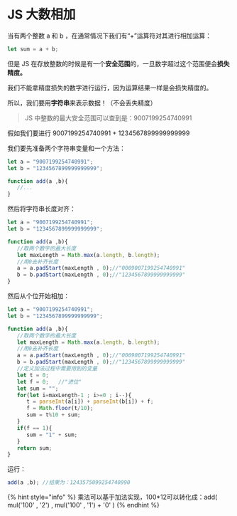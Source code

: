 # JS 大数相加

当有两个整数 a 和 b ，在通常情况下我们有“+”运算符对其进行相加运算：

```javascript
let sum = a + b;
```

但是 JS 在存放整数的时候是有一个**安全范围**的，一旦数字超过这个范围便会**损失精度。**

我们不能拿精度损失的数字进行运行，因为运算结果一样是会损失精度的。

所以，我们要用**字符串**来表示数据！（不会丢失精度）

> JS 中整数的最大安全范围可以查到是：9007199254740991

假如我们要进行 9007199254740991 + 1234567899999999999

我们要先准备两个字符串变量和一个方法：

```javascript
let a = "9007199254740991";
let b = "1234567899999999999";

function add(a ,b){
   //...
}
```

然后将字符串长度对齐：

```javascript
let a = "9007199254740991";
let b = "1234567899999999999";

function add(a ,b){
   //取两个数字的最大长度
   let maxLength = Math.max(a.length, b.length);
   //用0去补齐长度
   a = a.padStart(maxLength , 0);//"0009007199254740991"
   b = b.padStart(maxLength , 0);//"1234567899999999999"
}
```

然后从个位开始相加：

```javascript
let a = "9007199254740991";
let b = "1234567899999999999";

function add(a ,b){
   //取两个数字的最大长度
   let maxLength = Math.max(a.length, b.length);
   //用0去补齐长度
   a = a.padStart(maxLength , 0);//"0009007199254740991"
   b = b.padStart(maxLength , 0);//"1234567899999999999"
   //定义加法过程中需要用到的变量
   let t = 0;
   let f = 0;   //"进位"
   let sum = "";
   for(let i=maxLength-1 ; i>=0 ; i--){
      t = parseInt(a[i]) + parseInt(b[i]) + f;
      f = Math.floor(t/10);
      sum = t%10 + sum;
   }
   if(f == 1){
      sum = "1" + sum;
   }
   return sum;
}
```

运行：

```javascript
add(a ,b); //结果为：1243575099254740990
```

{% hint style="info" %}
乘法可以基于加法实现，100\*12可以转化成：add( mul('100' , '2') , mul('100' , '1') + '0' )
{% endhint %}
